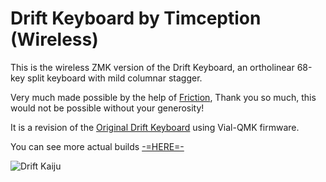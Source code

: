 # Drift Keyboard by Timception (Wireless)

This is the wireless ZMK version of the Drift Keyboard, an ortholinear 68-key split keyboard with mild columnar stagger.

Very much made possible by the help of [Friction](https://github.com/friction07), Thank you so much, this would not be possible without your generosity!


It is a revision of the [Original Drift Keyboard](https://github.com/Timception/Drift) using Vial-QMK firmware.


You can see more actual builds [-=HERE=-](https://www.instagram.com/majin_keyboards)


![Drift Kaiju](https://github.com/user-attachments/assets/d7bbbe04-6ff5-4c6a-9a00-f93c820ec6de)
